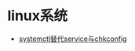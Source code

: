 # linux系统
- [systemctl替代service与chkconfig](https://blog.csdn.net/itcomputer12/article/details/41799139)
